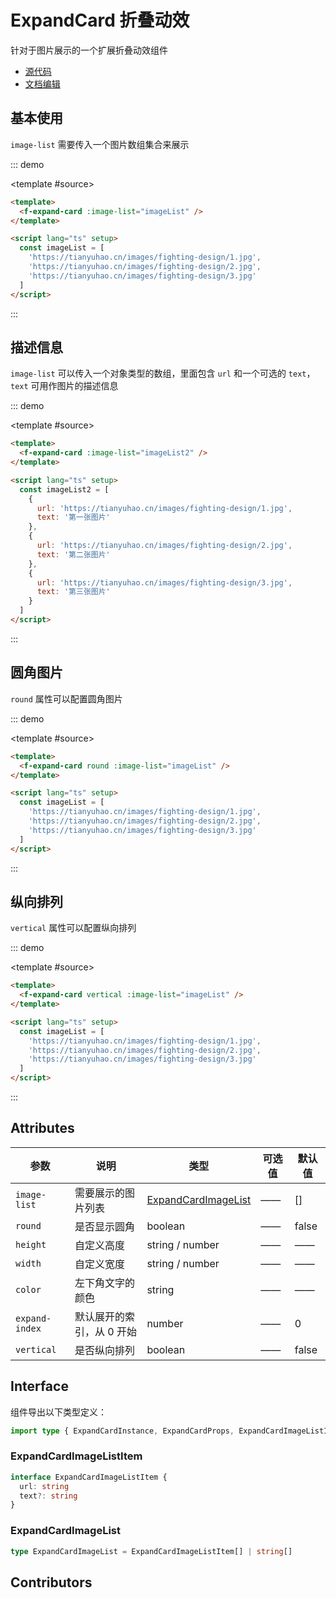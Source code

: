 # ExpandCard 折叠动效

针对于图片展示的一个扩展折叠动效组件

- [源代码](https://github.com/FightingDesign/fighting-design/tree/master/packages/fighting-design/expand-card)
- [文档编辑](https://github.com/FightingDesign/fighting-design/blob/master/docs/docs/components/expand-card.md)

## 基本使用

`image-list` 需要传入一个图片数组集合来展示

::: demo

<template #source>
<f-expand-card  :image-list="imageList" />
</template>

```html
<template>
  <f-expand-card :image-list="imageList" />
</template>

<script lang="ts" setup>
  const imageList = [
    'https://tianyuhao.cn/images/fighting-design/1.jpg',
    'https://tianyuhao.cn/images/fighting-design/2.jpg',
    'https://tianyuhao.cn/images/fighting-design/3.jpg'
  ]
</script>
```

:::

## 描述信息

`image-list` 可以传入一个对象类型的数组，里面包含 `url` 和一个可选的 `text`，`text` 可用作图片的描述信息

::: demo

<template #source>
<f-expand-card  :image-list="imageList2" />
</template>

```html
<template>
  <f-expand-card :image-list="imageList2" />
</template>

<script lang="ts" setup>
  const imageList2 = [
    {
      url: 'https://tianyuhao.cn/images/fighting-design/1.jpg',
      text: '第一张图片'
    },
    {
      url: 'https://tianyuhao.cn/images/fighting-design/2.jpg',
      text: '第二张图片'
    },
    {
      url: 'https://tianyuhao.cn/images/fighting-design/3.jpg',
      text: '第三张图片'
    }
  ]
</script>
```

:::

## 圆角图片

`round` 属性可以配置圆角图片

::: demo

<template #source>
<f-expand-card round :image-list="imageList" />
</template>

```html
<template>
  <f-expand-card round :image-list="imageList" />
</template>

<script lang="ts" setup>
  const imageList = [
    'https://tianyuhao.cn/images/fighting-design/1.jpg',
    'https://tianyuhao.cn/images/fighting-design/2.jpg',
    'https://tianyuhao.cn/images/fighting-design/3.jpg'
  ]
</script>
```

:::

## 纵向排列

`vertical` 属性可以配置纵向排列

::: demo

<template #source>
<f-expand-card vertical :image-list="imageList" />
</template>

```html
<template>
  <f-expand-card vertical :image-list="imageList" />
</template>

<script lang="ts" setup>
  const imageList = [
    'https://tianyuhao.cn/images/fighting-design/1.jpg',
    'https://tianyuhao.cn/images/fighting-design/2.jpg',
    'https://tianyuhao.cn/images/fighting-design/3.jpg'
  ]
</script>
```

:::

## Attributes

| 参数           | 说明                      | 类型                                                     | 可选值 | 默认值 |
| -------------- | ------------------------- | -------------------------------------------------------- | ------ | ------ |
| `image-list`   | 需要展示的图片列表        | <a href="#expandcardimagelist ">ExpandCardImageList </a> | ——     | []     |
| `round`        | 是否显示圆角              | boolean                                                  | ——     | false  |
| `height`       | 自定义高度                | string / number                                          | ——     | ——     |
| `width`        | 自定义宽度                | string / number                                          | ——     | ——     |
| `color`        | 左下角文字的颜色          | string                                                   | ——     | ——     |
| `expand-index` | 默认展开的索引，从 0 开始 | number                                                   | ——     | 0      |
| `vertical`     | 是否纵向排列              | boolean                                                  | ——     | false  |

## Interface

组件导出以下类型定义：

```ts
import type { ExpandCardInstance, ExpandCardProps, ExpandCardImageListItem, ExpandCardImageList } from 'fighting-design'
```

### ExpandCardImageListItem

```ts
interface ExpandCardImageListItem {
  url: string
  text?: string
}
```

### ExpandCardImageList

```ts
type ExpandCardImageList = ExpandCardImageListItem[] | string[]
```

## Contributors

<a href="https://github.com/Tyh2001" target="_blank">
  <f-avatar round src="https://avatars.githubusercontent.com/u/73180970?v=4" />
</a>

<a href="https://github.com/876843240" target="_blank">
  <f-avatar round src="https://avatars.githubusercontent.com/u/14799063?v=4" />
</a>

<script setup lang="ts">
  const imageList = [
    'https://tianyuhao.cn/images/fighting-design/1.jpg',
    'https://tianyuhao.cn/images/fighting-design/2.jpg',
    'https://tianyuhao.cn/images/fighting-design/3.jpg'
  ]

  const imageList2 = [
    {
      url: 'https://tianyuhao.cn/images/fighting-design/1.jpg',
      text: '第一张图片'
    },
    {
      url: 'https://tianyuhao.cn/images/fighting-design/2.jpg',
      text: '第二张图片'
    },
    {
      url: 'https://tianyuhao.cn/images/fighting-design/3.jpg',
      text: '第三张图片'
    }
  ]
</script>

